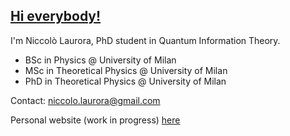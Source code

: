 ## [Hi everybody!](https://niccololaurora.github.io)

I'm Niccolò Laurora, PhD student in Quantum Information Theory.

- BSc in Physics @ University of Milan
- MSc in Theoretical Physics @ University of Milan
- PhD in Theoretical Physics @ University of Milan

Contact: niccolo.laurora@gmail.com

Personal website (work in progress) [here](https://niccololaurora.github.io)
